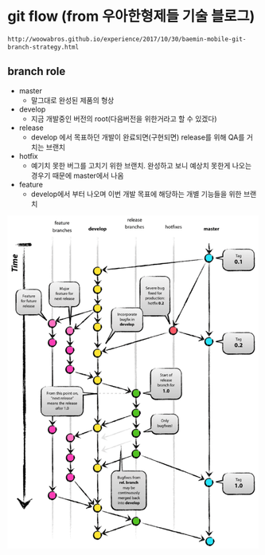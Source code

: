 # git flow (from 우아한형제들 기술 블로그)
    http://woowabros.github.io/experience/2017/10/30/baemin-mobile-git-branch-strategy.html  


## branch role
* master  
  - 말그대로 완성된 제품의 형상
* develop
  - 지금 개발중인 버전의 root(다음버전을 위한거라고 할 수 있겠다)
* release
  - develop 에서 목표하던 개발이 완료되면(구현되면) release를 위해 QA를 거치는 브랜치
* hotfix
  - 예기치 못한 버그를 고치기 위한 브랜치. 완성하고 보니 예상치 못한게 나오는 경우기 때문에 master에서 나옴
* feature
  - develop에서 부터 나오며 이번 개발 목표에 해당하는 개별 기능들을 위한 브랜치

![example](./img/git-flow.jpg)
